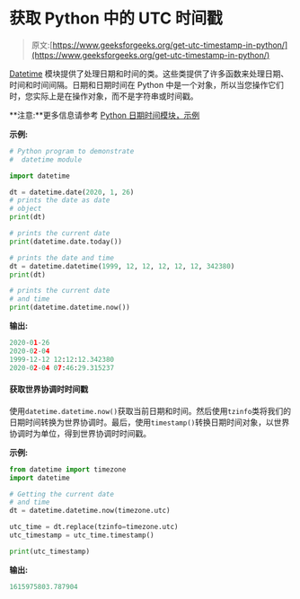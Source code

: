 # 获取 Python 中的 UTC 时间戳

> 原文:[https://www.geeksforgeeks.org/get-utc-timestamp-in-python/](https://www.geeksforgeeks.org/get-utc-timestamp-in-python/)

[Datetime](https://www.geeksforgeeks.org/python-datetime-module-with-examples/) 模块提供了处理日期和时间的类。这些类提供了许多函数来处理日期、时间和时间间隔。日期和日期时间在 Python 中是一个对象，所以当您操作它们时，您实际上是在操作对象，而不是字符串或时间戳。

**注意:**更多信息请参考 [Python 日期时间模块，示例](https://www.geeksforgeeks.org/python-datetime-module-with-examples/)

**示例:**

```py
# Python program to demonstrate
#  datetime module

import datetime

dt = datetime.date(2020, 1, 26)
# prints the date as date
# object
print(dt)

# prints the current date
print(datetime.date.today())

# prints the date and time
dt = datetime.datetime(1999, 12, 12, 12, 12, 12, 342380) 
print(dt)

# prints the current date 
# and time
print(datetime.datetime.now())
```

**输出:**

```py
2020-01-26
2020-02-04
1999-12-12 12:12:12.342380
2020-02-04 07:46:29.315237

```

#### 获取世界协调时时间戳

使用`datetime.datetime.now()`获取当前日期和时间。然后使用`tzinfo`类将我们的日期时间转换为世界协调时。最后，使用`timestamp()`转换日期时间对象，以世界协调时为单位，得到世界协调时时间戳。

**示例:**

```py
from datetime import timezone
import datetime

# Getting the current date
# and time
dt = datetime.datetime.now(timezone.utc)

utc_time = dt.replace(tzinfo=timezone.utc)
utc_timestamp = utc_time.timestamp()

print(utc_timestamp)
```

**输出:**

```py
1615975803.787904

```